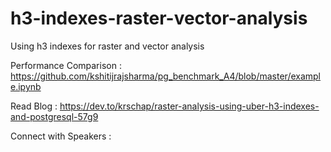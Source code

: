 # h3-indexes-raster-vector-analysis
Using h3 indexes for raster and vector analysis


Performance Comparison : https://github.com/kshitijrajsharma/pg_benchmark_A4/blob/master/example.ipynb

Read Blog : https://dev.to/krschap/raster-analysis-using-uber-h3-indexes-and-postgresql-57g9 


Connect with Speakers : 
